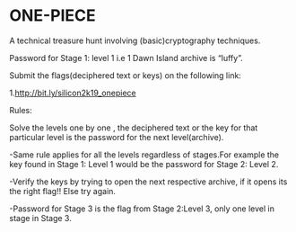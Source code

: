 # ONE-PIECE
A technical treasure hunt involving (basic)cryptography techniques.

Password for Stage 1: level 1 i.e 1 Dawn Island archive is “luffy”.

Submit the flags(deciphered text or keys) on the following link:

1.http://bit.ly/silicon2k19_onepiece

Rules:

Solve the levels one by one , the deciphered text or the key for that particular level is the password for the next level(archive).

-Same rule applies for all the levels regardless of stages.For example the key found in Stage 1: Level 1 would be the password for Stage 2: Level 2.

-Verify the keys by trying to open the next respective archive, if it opens its the right flag!! Else try again.

-Password for Stage 3 is the flag from Stage 2:Level 3, only one level in stage in Stage 3.

